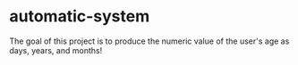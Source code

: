 # automatic-system

The goal of this project is to produce the numeric value of the user's age as days, years, and months! 
